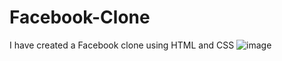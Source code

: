 # Facebook-Clone
I have created a Facebook clone using HTML and CSS
![image](https://user-images.githubusercontent.com/111580148/185632491-fe97af97-0757-46cb-8da5-0de87f84bcef.png)
